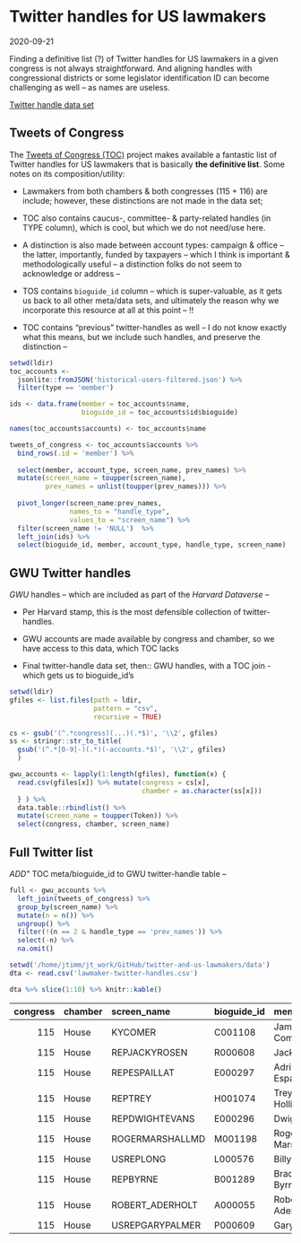 Twitter handles for US lawmakers
================================

2020-09-21

Finding a definitive list (?) of Twitter handles for US lawmakers in a
given congress is not always straightforward. And aligning handles with
congressional districts or some legislator identification ID can become
challenging as well – as names are useless.

[Twitter handle data
set](https://github.com/jaytimm/twitter-and-us-lawmakers/blob/master/data/lawmaker-twitter-handles.csv)

Tweets of Congress
------------------

The [Tweets of Congress
(TOC)](https://github.com/alexlitel/congresstweets) project makes
available a fantastic list of Twitter handles for US lawmakers that is
basically **the definitive list**. Some notes on its
composition/utility:

-   Lawmakers from both chambers & both congresses (115 + 116) are
    include; however, these distinctions are not made in the data set;

-   TOC also contains caucus-, committee- & party-related handles (in
    TYPE column), which is cool, but which we do not need/use here.

-   A distinction is also made between account types: campaign & office
    – the latter, importantly, funded by taxpayers – which I think is
    important & methodologically useful – a distinction folks do not
    seem to acknowledge or address –

-   TOS contains `bioguide_id` column – which is super-valuable, as it
    gets us back to all other meta/data sets, and ultimately the reason
    why we incorporate this resource at all at this point – !!

-   TOC contains “previous” twitter-handles as well – I do not know
    exactly what this means, but we include such handles, and preserve
    the distinction –

``` r
setwd(ldir)
toc_accounts <- 
  jsonlite::fromJSON('historical-users-filtered.json') %>% 
  filter(type == 'member')
```

``` r
ids <- data.frame(member = toc_accounts$name,
                  bioguide_id = toc_accounts$id$bioguide)

names(toc_accounts$accounts) <- toc_accounts$name 

tweets_of_congress <- toc_accounts$accounts %>% 
  bind_rows(.id = 'member') %>%
  
  select(member, account_type, screen_name, prev_names) %>% 
  mutate(screen_name = toupper(screen_name),
         prev_names = unlist(toupper(prev_names))) %>%
  
  pivot_longer(screen_name:prev_names,
               names_to = "handle_type", 
               values_to = "screen_name") %>%
  filter(screen_name != 'NULL')  %>%
  left_join(ids) %>%
  select(bioguide_id, member, account_type, handle_type, screen_name) 
```

GWU Twitter handles
-------------------

*GWU* handles – which are included as part of the *Harvard Dataverse* –

-   Per Harvard stamp, this is the most defensible collection of
    twitter-handles.

-   GWU accounts are made available by congress and chamber, so we have
    access to this data, which TOC lacks

-   Final twitter-handle data set, then:: GWU handles, with a TOC join -
    which gets us to bioguide\_id’s

``` r
setwd(ldir)
gfiles <- list.files(path = ldir, 
                     pattern = "csv", 
                     recursive = TRUE) 

cs <- gsub('(^.*congress)(...)(.*$)', '\\2', gfiles)
ss <- stringr::str_to_title(
  gsub('(^.*[0-9]-)(.*)(-accounts.*$)', '\\2', gfiles)
  )

gwu_accounts <- lapply(1:length(gfiles), function(x) {
  read.csv(gfiles[x]) %>% mutate(congress = cs[x],
                                 chamber = as.character(ss[x])) 
  } ) %>% 
  data.table::rbindlist() %>%
  mutate(screen_name = toupper(Token)) %>%
  select(congress, chamber, screen_name)
```

Full Twitter list
-----------------

*ADD"* TOC meta/bioguide\_id to GWU twitter-handle table –

``` r
full <- gwu_accounts %>% 
  left_join(tweets_of_congress) %>%
  group_by(screen_name) %>%
  mutate(n = n()) %>%
  ungroup() %>%
  filter(!(n == 2 & handle_type == 'prev_names')) %>%
  select(-n) %>%
  na.omit()
```

``` r
setwd('/home/jtimm/jt_work/GitHub/twitter-and-us-lawmakers/data')
dta <- read.csv('lawmaker-twitter-handles.csv')
```

``` r
dta %>% slice(1:10) %>% knitr::kable()
```

|  congress| chamber | screen\_name     | bioguide\_id | member             | account\_type | handle\_type |
|---------:|:--------|:-----------------|:-------------|:-------------------|:--------------|:-------------|
|       115| House   | KYCOMER          | C001108      | James Comer        | campaign      | prev\_names  |
|       115| House   | REPJACKYROSEN    | R000608      | Jacky Rosen        | office        | prev\_names  |
|       115| House   | REPESPAILLAT     | E000297      | Adriano Espaillat  | office        | screen\_name |
|       115| House   | REPTREY          | H001074      | Trey Hollingsworth | office        | screen\_name |
|       115| House   | REPDWIGHTEVANS   | E000296      | Dwight Evans       | office        | screen\_name |
|       115| House   | ROGERMARSHALLMD  | M001198      | Roger Marshall     | campaign      | screen\_name |
|       115| House   | USREPLONG        | L000576      | Billy Long         | office        | screen\_name |
|       115| House   | REPBYRNE         | B001289      | Bradley Byrne      | office        | screen\_name |
|       115| House   | ROBERT\_ADERHOLT | A000055      | Robert Aderholt    | office        | screen\_name |
|       115| House   | USREPGARYPALMER  | P000609      | Gary Palmer        | office        | screen\_name |
